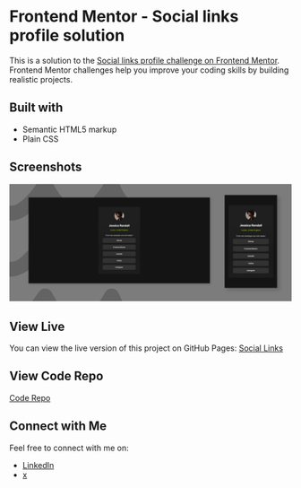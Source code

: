 # Frontend Mentor - Social links profile solution

This is a solution to the [Social links profile challenge on Frontend Mentor](https://www.frontendmentor.io/challenges/social-links-profile-UG32l9m6dQ). Frontend Mentor challenges help you improve your coding skills by building realistic projects. 

## Built with

- Semantic HTML5 markup
- Plain CSS


## Screenshots

![Screenshot](screenshot.png)

## View Live

You can view the live version of this project on GitHub Pages: [Social Links](https://iamupo.github.io/Frontend-Mentor-challenge/social-links/)

## View Code Repo

[Code Repo](https://github.com/IamUPO/Frontend-Mentor-challenge/edit/main/social-links/)

## Connect with Me

Feel free to connect with me on:

- [LinkedIn](https://www.linkedin.com/in/iamupo/)
- [x](https://www.x.com/iamupo/)
